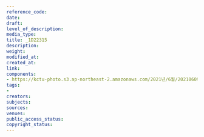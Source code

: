 ```yaml
---
reference_code: 
date: 
draft: 
level_of_description: 
media_type: 
title: _1D22315
description: 
weight: 
modified_at: 
created_at: 
link: 
components:
- https://kctu-photo.s3.ap-northeast-2.amazonaws.com/2021년/6월/20210609_산재사망+노동자+추모분향소+및+농성장+설치/_1D22315.jpg
tags:
- 
creators: 
subjects: 
sources: 
venues: 
public_access_status: 
copyright_status: 
---
```

